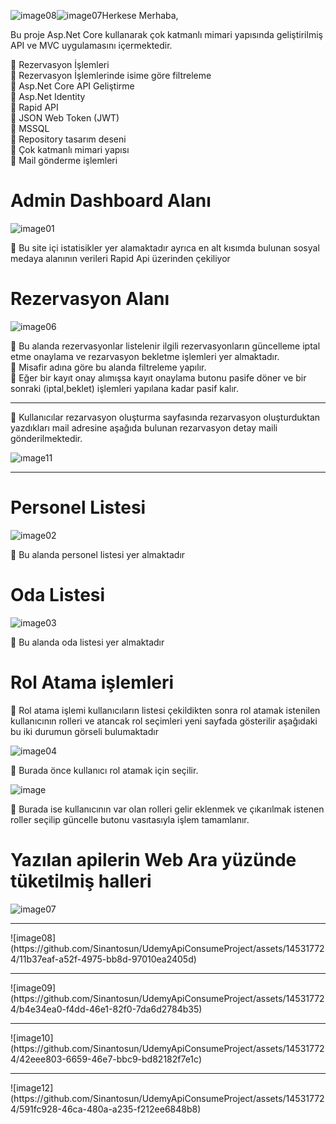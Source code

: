 ![image08](https://github.com/Sinantosun/UdemyApiConsumeProject/assets/145317724/bfe5786c-a949-4bb6-90f4-e579213af7c5)![image07](https://github.com/Sinantosun/UdemyApiConsumeProject/assets/145317724/6b44237c-e131-4259-bbb3-32bc126f3bf8)Herkese Merhaba,

Bu proje Asp.Net Core kullanarak çok katmanlı mimari yapısında geliştirilmiş API ve MVC uygulamasını içermektedir.

📌 Rezervasyon İşlemleri <br>
📌 Rezervasyon İşlemlerinde isime göre filtreleme<br>
📌 Asp.Net Core API Geliştirme<br>
📌 Asp.Net Identity<br>
📌 Rapid API <br>
📌 JSON Web Token (JWT)<br>
📌 MSSQL<br>
📌 Repository tasarım deseni<br>
📌 Çok katmanlı mimari yapısı<br>
📌 Mail gönderme işlemleri<br>

<h1>Admin Dashboard Alanı</h1>

![image01](https://github.com/Sinantosun/UdemyApiConsumeProject/assets/145317724/8297712a-fba3-42fa-a97e-951c1e476f31)

📌 Bu site içi istatisikler yer alamaktadır ayrıca en alt kısımda bulunan sosyal medaya alanının verileri Rapid Api üzerinden çekiliyor

<h1>Rezervasyon Alanı</h1>

![image06](https://github.com/Sinantosun/UdemyApiConsumeProject/assets/145317724/a3f6d047-c7db-4cc5-8922-d95c14a984df)

📌 Bu alanda rezervasyonlar listelenir ilgili rezervasyonların güncelleme iptal etme onaylama ve rezarvasyon bekletme işlemleri yer almaktadır. <br>
📌 Misafir adına göre bu alanda filtreleme yapılır. <br>
📌 Eğer bir kayıt onay alımışsa kayıt onaylama butonu pasife döner ve bir sonraki (iptal,beklet) işlemleri yapılana kadar pasif kalır.<br>

<hr>

📌 Kullanıcılar rezarvasyon oluşturma sayfasında rezarvasyon oluşturduktan yazdıkları mail adresine aşağıda bulunan rezarvasyon detay maili gönderilmektedir.

![ımage11](https://github.com/Sinantosun/UdemyApiConsumeProject/assets/145317724/336a9695-e0c7-469e-800b-d77d30492dd4)

<hr>

<h1>Personel Listesi</h1>

![image02](https://github.com/Sinantosun/UdemyApiConsumeProject/assets/145317724/0d76344a-a0fd-4932-b35d-7d418300f020)

📌 Bu alanda personel listesi yer almaktadır

<h1>Oda Listesi</h1>

![image03](https://github.com/Sinantosun/UdemyApiConsumeProject/assets/145317724/9097b3ce-601c-4fdb-87e6-b7f0f6912d9c)

📌 Bu alanda oda listesi yer almaktadır

<h1>Rol Atama işlemleri</h1>

📌 Rol atama işlemi kullanıcıların listesi çekildikten sonra rol atamak istenilen kullanıcının rolleri ve atancak rol seçimleri yeni sayfada gösterilir aşağıdaki bu iki durumun görseli bulumaktadır

![image04](https://github.com/Sinantosun/UdemyApiConsumeProject/assets/145317724/4f22eb5a-63a9-4e7b-bb31-2d84f66fed41)

📌 Burada önce kullanıcı rol atamak için seçilir.

![image](https://github.com/Sinantosun/UdemyApiConsumeProject/assets/145317724/2a325c00-6645-493b-be16-3ae5c00e0fa7)

📌 Burada ise kullanıcının var olan rolleri gelir eklenmek ve çıkarılmak istenen roller seçilip  güncelle butonu vasıtasıyla işlem tamamlanır.


<h1>Yazılan apilerin Web Ara yüzünde tüketilmiş halleri</h1>

![image07](https://github.com/Sinantosun/UdemyApiConsumeProject/assets/145317724/ec57d906-e029-4d72-b4a3-57787c2455db)
<br>
<hr>
![image08](https://github.com/Sinantosun/UdemyApiConsumeProject/assets/145317724/11b37eaf-a52f-4975-bb8d-97010ea2405d)
<br>
<hr>
![image09](https://github.com/Sinantosun/UdemyApiConsumeProject/assets/145317724/b4e34ea0-f4dd-46e1-82f0-7da6d2784b35)
<br>
<hr>
![image10](https://github.com/Sinantosun/UdemyApiConsumeProject/assets/145317724/42eee803-6659-46e7-bbc9-bd82182f7e1c)
<br>
<hr>
![image12](https://github.com/Sinantosun/UdemyApiConsumeProject/assets/145317724/591fc928-46ca-480a-a235-f212ee6848b8)








